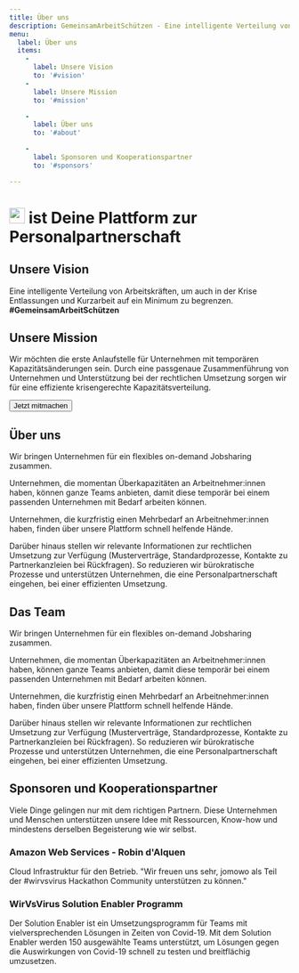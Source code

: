 ```yaml
---
title: Über uns
description: GemeinsamArbeitSchützen - Eine intelligente Verteilung von Arbeitskräften, um auch in der Krise Entlassungen und Kurzarbeit auf ein Minimum zu begrenzen. 
menu: 
  label: Über uns
  items:
    - 
      label: Unsere Vision
      to: '#vision'
    - 
      label: Unsere Mission
      to: '#mission'

    - 
      label: Über uns
      to: '#about'

    -   
      label: Sponsoren und Kooperationspartner
      to: '#sponsors'

---
```


# <img height="28px" src="/images/logo.svg" /> ist Deine Plattform zur Personalpartnerschaft</span>

<about id="vision" icon="vision">

## Unsere Vision
Eine intelligente Verteilung von Arbeitskräften, um auch in der Krise Entlassungen und Kurzarbeit auf ein Minimum zu begrenzen. <b>​#GemeinsamArbeitSchützen</b>

</about>

<about id="mission" icon="mission">

## Unsere Mission
Wir möchten die erste Anlaufstelle für Unternehmen mit temporären Kapazitätsänderungen sein. Durch  eine passgenaue Zusammenführung von Unternehmen und Unterstützung bei der rechtlichen Umsetzung sorgen wir für eine effiziente krisengerechte Kapazitätsverteilung. ​

<button onclick="window.location.href='/register/demand';" class="cta">Jetzt mitmachen</button>

</about>

<about id="team" icon="team">

## Über uns
Wir bringen Unternehmen für ein flexibles on-demand Jobsharing zusammen. ​

Unternehmen, die momentan Überkapazitäten an Arbeitnehmer:innen haben, können ganze Teams anbieten, damit diese temporär bei einem passenden Unternehmen mit Bedarf arbeiten können. ​

Unternehmen, die kurzfristig einen Mehrbedarf an Arbeitnehmer:innen haben, finden über unsere Plattform schnell helfende Hände. ​

Darüber hinaus stellen wir relevante Informationen zur rechtlichen Umsetzung zur Verfügung (Musterverträge, Standardprozesse, Kontakte zu Partnerkanzleien bei Rückfragen). So reduzieren wir bürokratische Prozesse und unterstützen Unternehmen, die eine Personalpartnerschaft eingehen, bei einer effizienten Umsetzung.​

## Das Team
Wir bringen Unternehmen für ein flexibles on-demand Jobsharing zusammen. ​

Unternehmen, die momentan Überkapazitäten an Arbeitnehmer:innen haben, können ganze Teams anbieten, damit diese temporär bei einem passenden Unternehmen mit Bedarf arbeiten können. ​

Unternehmen, die kurzfristig einen Mehrbedarf an Arbeitnehmer:innen haben, finden über unsere Plattform schnell helfende Hände. ​

Darüber hinaus stellen wir relevante Informationen zur rechtlichen Umsetzung zur Verfügung (Musterverträge, Standardprozesse, Kontakte zu Partnerkanzleien bei Rückfragen). So reduzieren wir bürokratische Prozesse und unterstützen Unternehmen, die eine Personalpartnerschaft eingehen, bei einer effizienten Umsetzung.​

</about>

<about id="sponsors" icon="partner">

## Sponsoren und Kooperationspartner

Viele Dinge gelingen nur mit dem richtigen Partnern. Diese Unternehmen und Menschen unterstützen unsere Idee mit Ressourcen, Know-how und mindestens derselben Begeisterung wie wir selbst.

<sponsor logo="aws.png" person="aws_person.jpg">

### Amazon Web Services - Robin d'Alquen

Cloud Infrastruktur für den Betrieb. "Wir freuen uns sehr, jomowo als Teil der #wirvsvirus Hackathon Community unterstützen zu können."

</sponsor>

<sponsor logo="enabler.png">

### WirVsVirus Solution Enabler Programm

Der Solution Enabler ist ein Umsetzungsprogramm für Teams mit vielversprechenden Lösungen in Zeiten von Covid-19. Mit dem Solution Enabler werden 150 ausgewählte Teams unterstützt, um Lösungen gegen die Auswirkungen von Covid-19 schnell zu testen und breitflächig umzusetzen.

</sponsor>

</about>

